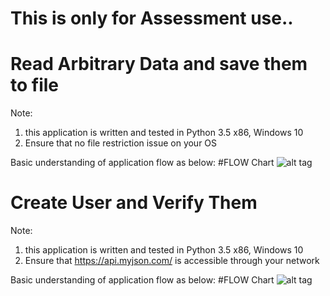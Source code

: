 # This is only for Assessment use..

# Read Arbitrary Data and save them to file
Note: 
1. this application is written and tested in Python 3.5 x86, Windows 10
2. Ensure that no file restriction issue on your OS

Basic understanding of application flow as below:
#FLOW Chart
![alt tag](README.md_source_file/arbitrary-data-reader-to-file_flowchart.png)

# Create User and Verify Them
Note: 
1. this application is written and tested in Python 3.5 x86, Windows 10
2. Ensure that https://api.myjson.com/ is accessible through your network

Basic understanding of application flow as below:
#FLOW Chart
![alt tag](README.md_source_file/test_create_user_and_verify_flowchart.png)